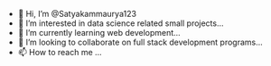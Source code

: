 - 👋 Hi, I’m @Satyakammaurya123
- 👀 I’m interested in data science related small projects...
- 🌱 I’m currently learning web development...
- 💞️ I’m looking to collaborate on full stack development programs...
- 📫 How to reach me ...

<!---
Satyakammaurya123/Satyakammaurya123 is a ✨ special ✨ repository because its `README.md` (this file) appears on your GitHub profile.
You can click the Preview link to take a look at your changes.
--->
